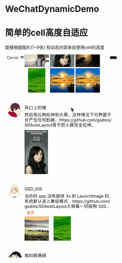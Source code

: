 # WeChatDynamicDemo

# 简单的cell高度自适应


能够根据图片(1~9张) 和动态内容来自使用cell的高度



![Image](https://github.com/Gaoyanxiang/WeChatDynamicDemo/blob/master/Untitled.gif)


